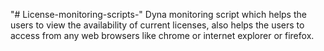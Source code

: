 "# License-monitoring-scripts-" 
Dyna monitoring script which helps the users to view the availability of current licenses, also helps the users to access from any web browsers like chrome or internet explorer or firefox.
